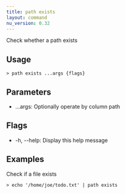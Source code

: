 ```yaml
---
title: path exists
layout: command
nu_version: 0.32
---
```

Check whether a path exists

## Usage
```shell
> path exists ...args {flags} 
 ```

## Parameters
* ...args: Optionally operate by column path

## Flags
* -h, --help: Display this help message

## Examples
  Check if a file exists
```shell
> echo '/home/joe/todo.txt' | path exists
 ```

